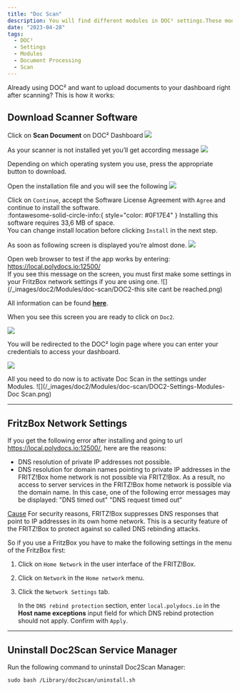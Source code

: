 ```yaml
---
title: "Doc Scan"
description: You will find different modules in DOC² settings.These modules are important if you like to deal with PO Matching, use the table extraction functionality or upload scans directly.
date: "2023-04-28"
tags:
  - DOC²
  - Settings
  - Modules
  - Document Processing
  - Scan
---
```


Already using DOC² and want to upload documents to your dashboard right after scanning? 
This is how it works:
## Download Scanner Software

Click on **Scan Document** on DOC² Dashboard
![](/_images/doc2/Modules/doc-scan/DOC2-dashboard-scan-document.png)

As your scanner is not installed yet you’ll get according message
![](/_images/doc2/Modules/doc-scan/DOC2-download-scanner.png)

Depending on which operating system you use, press the appropriate button to download.

Open the installation file and you will see the following
![](/_images/doc2/Modules/doc-scan/DOC2-welcome-to-doc2scan-installer.png)

Click on `Continue`, accept the Software License Agreement with `Agree` and continue to install the software.<br> 
:fontawesome-solid-circle-info:{ style="color: #0F17E4" } Installing this software requires 33,6 MB of space.<br> 
You can change install location before clicking `Install` in the next step.

As soon as following screen is displayed you’re almost done.
![](/_images/doc2/Modules/doc-scan/DOC2-Scan-Manager-installation-completed.png)

Open web browser to test if the app works by entering: <https://local.polydocs.io:12500/> <br>
If you see this message on the screen, you must first make some settings in your FritzBox network settings if you are using one.
![](/_images/doc2/Modules/doc-scan/DOC2-this site cant be reached.png)

All information can be found **[here](http://127.0.0.1:8000/doc2/modules/doc-scan/#fritzbox-network-settings)**.

When you see this screen you are ready to click on `Doc2`.

![](/_images/doc2/Modules/doc-scan/DOC2-main-website.png)

You will be redirected to the DOC² login page where you can enter your credentials to access your dashboard.

![](/_images/doc2/Modules/doc-scan/DOC2_Login_EN.png)

All you need to do now is to activate Doc Scan in the settings under Modules.
![](/_images/doc2/Modules/doc-scan/DOC2-Settings-Modules-Doc Scan.png)

---

## FritzBox Network Settings

If you get the following error after installing and going to url <https://local.polydocs.io:12500/>, here are the reasons:
* DNS resolution of private IP addresses not possible.
* DNS resolution for domain names pointing to private IP addresses in the FRITZ!Box home network is not possible via FRITZ!Box. As a result, no access to server services in the FRITZ!Box home network is possible via the domain name. In this case, one of the following error messages may be displayed:
"DNS timed out"
"DNS request timed out"

<ins>Cause</ins>
For security reasons, FRITZ!Box suppresses DNS responses that point to IP addresses in its own home network. This is a security feature of the FRITZ!Box to protect against so called DNS rebinding attacks.

So if you use a FritzBox you have to make the following settings in the menu of the FritzBox first:

1. Click on `Home Network` in the user interface of the FRITZ!Box.

2. Click on `Network` in the `Home network` menu.

3. Click the `Network Settings` tab.

    In the `DNS rebind protection` section, enter `local.polydocs.io` in the **Host name exceptions** input field for which DNS rebind protection should not apply.                                            Confirm with `Apply`.

---

## Uninstall Doc2Scan Service Manager
Run the following command to uninstall Doc2Scan Manager:
```command
sudo bash /Library/doc2scan/uninstall.sh
```


